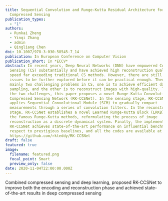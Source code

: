 ```yaml
---
title: Sequential Convolution and Runge-Kutta Residual Architecture for Image
  Compressed Sensing
publication_types:
  - "1"
authors:
  - Runkai Zheng
  - Yinqi Zhang
  - admin
  - Qingliang Chen
doi: 10.1007/978-3-030-58545-7_14
publication: In European Conference on Computer Vision
publication_short: In *ECCV*
abstract: In recent years, Deep Neural Networks (DNN) have empowered Compressed
  Sensing (CS) substantially and have achieved high reconstruction quality and
  speed far exceeding traditional CS methods. However, there are still lots of
  issues to be further explored before it can be practical enough. There are
  mainly two challenging problems in CS, one is to achieve efficient data
  sampling, and the other is to reconstruct images with high-quality. To address
  the two challenges, this paper proposes a novel Runge-Kutta Convolutional
  Compressed Sensing Network (RK-CCSNet). In the sensing stage, RK-CCSNet
  applies Sequential Convolutional Module (SCM) to gradually compact
  measurements through a series of convolution filters. In the reconstruction
  stage, RK-CCSNet establishes a novel Learned Runge-Kutta Block (LRKB) based on
  the famous Runge-Kutta methods, reformulating the process of image
  reconstruction as a discrete dynamical system. Finally, the implementation of
  RK-CCSNet achieves state-of-the-art performance on influential benchmarks with
  respect to prestigious baselines, and all the codes are available at
  https://github.com/rkteddy/RK-CCSNet
draft: false
featured: true
image:
  filename: featured.png
  focal_point: Smart
  preview_only: false
date: 2020-11-04T22:00:00.000Z
---
```

Combined compressed sensing and deep learning, proposed RK-CCSNet to improve both the encoding and reconstruction phase and achieved state-of-the-art results in deep compressed sensing